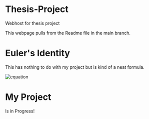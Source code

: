 # Thesis-Project
Webhost for thesis project

This webpage pulls from the Readme file in the main branch. 

# Euler's Identity
This has nothing to do with my project but is kind of a neat formula.

![equation](https://latex.codecogs.com/svg.latex?e^{i\cdot%20\pi}%20+%201%20=%200)


# My Project
Is in Progress!
